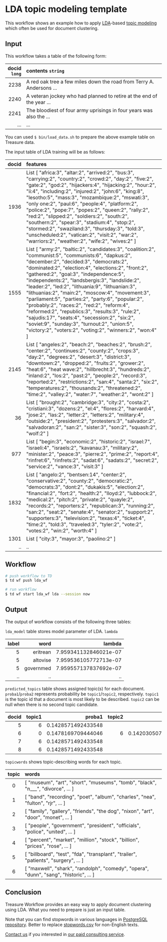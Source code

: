 LDA topic modeling template
===

This workflow shows an example how to apply [LDA](https://en.wikipedia.org/wiki/Latent_Dirichlet_allocation)-based [topic modeling](https://en.wikipedia.org/wiki/Topic_model) which often be used for document clustering.

## Input

This workflow takes a table of the following form:

| docid<br/>`long` | contents `string` |
|---:|:---|
|2238|A red oak tree a few miles down the road from Terry A. Andersons ...|
|2240|A veteran jockey who had planned to retire at the end of the year ...|
|2241|The bloodiest of four army uprisings in four years was also the ...|
| ... |...|...|

You can used `$ bin/load_data.sh` to prepare the above example table on Treasure data.

The input table of LDA training will be as follows:

| docid | features |
|-:|:-|
| 1936 | List [ "africa:3", "altar:2", "arrived:2", "bus:3", "carrying:2", "country:2", "crowd:2", "day:2", "five:2", "gate:2", "god:2", "hijackers:4", "hijacking:2", "hour:2", "ii:4", "including:2", "injured:2", "john:6", "king:8", "lesotho:5", "mass:3", "mozambique:2", "mswati:3", "only one:2", "paul:6", "people:4", "platform:2", "police:2", "pope:7", "popes:2", "queen:2", "rally:2", "red:2", "slipped:2", "soldiers:2", "south:2", "southern:2", "spear:3", "stadium:4", "stop:2", "stormed:2", "swaziland:3", "thursday:3", "told:3", "unscheduled:2", "vatican:2", "visit:2", "war:2", "warriors:2", "weather:2", "wife:2", "wives:2" ]
| 1555 | List [ "army:2", "baltic:2", "candidates:3", "coalition:2", "communist:5", "communists:6", "dapkus:2", "december:2", "decided:3", "democrats:2", "dominated:2", "election:4", "elections:2", "front:2", "gathered:2", "goal:3", "independence:5", "independents:2", "landsbergis:3", "landslide:2", "leader:2", "led:2", "lithuania:9", "lithuanian:3", "lithuanias:2", "main:2", "moscow:4", "movement:3", "parliament:5", "parties:2", "party:6", "popular:2", "probably:2", "races:2", "red:2", "reform:4", "reformed:2", "republics:3", "results:3", "rule:2", "sajudis:17", "seats:4", "secession:2", "six:2", "soviet:9", "sunday:3", "turnout:2", "union:5", "victory:2", "voters:2", "voting:2", "winners:2", "won:4" ]
| 2145 | List [ "angeles:2", "beach:2", "beaches:2", "brush:2", "center:2", "continues:2", "county:2", "crops:3", "day:2", "degrees:2", "desert:3", "district:3", "downtown:2", "dropped:2", "fruits:2", "grower:2", "heat:6", "heat wave:2", "hillbrecht:3", "hundreds:2", "inland:2", "los:2", "past:2", "people:2", "record:3", "reported:2", "restrictions:2", "san:4", "santa:2", "six:2", "temperatures:2", "thousands:2", "threatened:2", "time:2", "valley:2", "water:7", "weather:2", "wont:2" ]
| 36 | List [ "brought:2", "cambridge:3", "city:2", "costa:2", "cristiani:3", "dozens:2", "el:4", "flores:2", "harvard:4", "jose:2", "las:2", "letter:2", "letters:2", "military:4", "outside:2", "president:2", "protesters:3", "salvador:2", "salvadoran:2", "san:2", "sister:3", "son:2", "squash:2", "wolf:2" ]
| 977 | List [ "begin:3", "economic:2", "historic:2", "israel:7", "israeli:4", "israels:2", "kavanau:3", "military:2", "minister:2", "peace:3", "pierre:2", "prime:2", "report:4", "rinfret:6", "rinfrets:2", "sadat:6", "sadats:2", "secret:2", "service:2", "vance:3", "visit:3" ]
| 1832 | List [ "angelo:2", "bentsen:14", "center:2", "conservative:2", "county:2", "democratic:2", "democrats:3", "dont:2", "dukakis:5", "election:2", "financial:2", "fort:2", "health:2", "lloyd:2", "lubbock:2", "medical:2", "pitch:2", "private:2", "quayle:2", "records:2", "reporters:2", "republican:3", "running:2", "san:2", "seat:2", "senate:4", "senator:2", "support:2", "supporters:3", "television:2", "texas:4", "ticket:4", "time:2", "told:3", "traveled:3", "tyler:2", "vote:2", "votes:2", "win:2", "worth:4" ]
| 1301 | List [ "city:3", "mayor:3", "paolino:2" ] |
| .. | .. |

## Workflow

```sh
# push workflow to TD
$ td wf push lda_wf

# run workflow
$ td wf start lda_wf lda --session now
```
  
## Output

The output of workflow consists of the following three tables:

`lda_model` table stores model parameter of LDA. `lambda` 

| label | word | lambda |
|---:|---:|---:|
| 5 | eritrean | 7.959341132846021e-07 |
| 5 | altovise | 7.959536105772713e-07 |
| 5 | governmed | 7.959557137837692e-07 |
| .. | .. | .. |

`predicted_topics` table shows assigned topic(s) for each document. 
`proba1`/`proba2` represents probability be `topic1`/`topic2`, respectively. 
`topic1` is the topic id that a document is most likely to be described. `topic2` can be null when there is no second topic candidate.

| docid | topic1 | proba1 | topic2 | proba2 |
|---:|---:|---:|---:|---:|
| 5 | 6 | 0.1428571492433548 | | |
| 6 | 0 | 0.1478169709444046 | 6 | 0.1420305073261261 |
| 7 | 6 | 0.1428571492433548 | | |
| 8 | 6 | 0.1428571492433548 | | |

`topicwords` shows topic-describing words for each topic.

| topic | words |
|:-:|:--|
| 0 | [ "museum", "art", "short", "museums", "tomb", "black", "n___", "divorce", ... ] |
| 1 | [ "band", "recording", "poet", "album", "charles", "nea", "fulton", "rjr", ... ] |
| 2 | [ "family", "gallery", "friends", "the dog", "nixon", "art", "door", "monet", ... ] |
| 3 | [ "people", "government", "president", "officials", "police", "united", ... ] |
| 4 | [ "percent", "market", "million", "stock", "billion", "prices", "rose", ... ] |
| 5 | [ "billboard", "test", "fda", "transplant", "trailer", "patients", "surgery", ... ] |
| 6 | [ "maxwell", "shark", "randolph", "comedy", "opera", "dunn", "sang", "historic", ... ] |


## Conclusion

Treasure Workflow provides an easy way to apply document clustering using LDA. 
What you need to prepare is just an input table.

Note that you can find stopwords in various languages in [PostgreSQL repository](https://github.com/postgres/postgres/tree/master/src/backend/snowball/stopwords).
Better to replace [stopwords.csv](.resources/stopwords.csv) for non-English texts.

[Contact us](https://www.treasuredata.com/contact_us) if you interested in [our paid consulting service](https://docs.treasuredata.com/articles/data-science-consultation).
